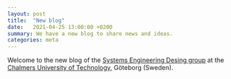 ```yaml
---
layout: post
title:  "New blog"
date:   2021-04-25 13:00:00 +0200
summary: We have a new blog to share news and ideas.
categories: meta
---
```


Welcome to the new blog of the [Systems Engineering Desing group](https://systemsengineering.design/) at the [Chalmers University of Technology](https://www.chalmers.se/), Göteborg (Sweden).
